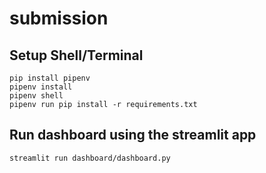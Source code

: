 # submission

## Setup Shell/Terminal
```
pip install pipenv
pipenv install
pipenv shell
pipenv run pip install -r requirements.txt
```
## Run dashboard using the streamlit app
```
streamlit run dashboard/dashboard.py
```